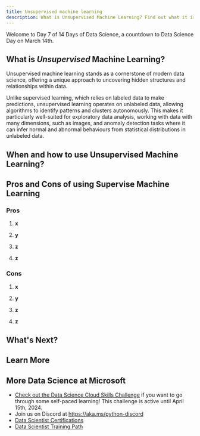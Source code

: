 ```yaml
---
title: Unsupervised machine learning
description: What is Unsupervised Machine Learning? Find out what it is and how you can use it.
---
```


Welcome to Day 7 of 14 Days of Data Science, a countdown to Data Science Day on March 14th.

## What is ***Unsupervised*** Machine Learning?
Unsupervised machine learning stands as a cornerstone of modern data science, offering a unique approach to uncovering hidden structures and relationships within data. 

Unlike supervised learning, which relies on labeled data to make predictions, unsupervised learning operates on unlabeled data, allowing algorithms to identify patterns and clusters autonomously. This makes it particularly well-suited for exploratory data analysis, working with data with many dimensions, such as images, and anomaly detection tasks where it can infer normal and abnormal behaviours from statistical distributions in unlabeled data.

## When and how to use Unsupervised Machine Learning?




## Pros and Cons of using Supervise Machine Learning
### Pros 
1. **x**<br>


2. **y**<br>


3. **z**<br>


4. **z**<br>


### Cons
1. **x**<br>


2. **y**<br>


3. **z**<br>


4. **z**<br>


## What's Next?

## Learn More

## More Data Science at Microsoft

- [Check out the Data Science Cloud Skills Challenge](https://aka.ms/python/DataScienceDay/CSC) if you want to go through some self-paced learning! This challenge is active until April 15th, 2024.
- Join us on Discord at https://aka.ms/python-discord
- [Data Scientist Certifications](https://learn.microsoft.com/credentials/certifications/roles/data-scientist)
- [Data Scientist Training Path](https://learn.microsoft.com/training/career-paths/data-scientist)
